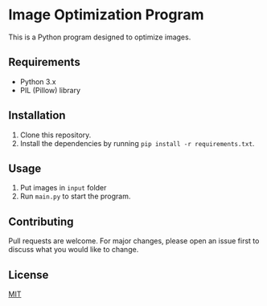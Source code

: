 # Image Optimization Program

This is a Python program designed to optimize images.

## Requirements

- Python 3.x
- PIL (Pillow) library

## Installation

1. Clone this repository.
2. Install the dependencies by running `pip install -r requirements.txt`.

## Usage

1. Put images in `input` folder
2. Run `main.py` to start the program.

## Contributing

Pull requests are welcome. For major changes, please open an issue first to discuss what you would like to change.

## License

[MIT](https://choosealicense.com/licenses/mit/)